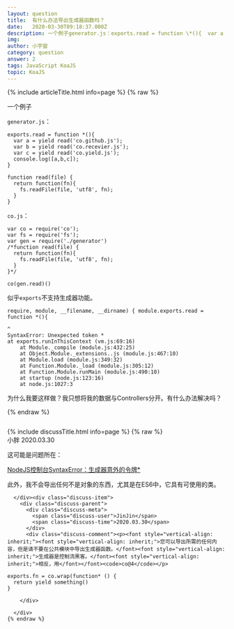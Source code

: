 ```yaml
---
layout: question
title:  有什么办法导出生成器函数吗？
date:   2020-03-30T09:18:37.000Z
description: 一个例子generator.js：exports.read = function \*(){  var a = yield read('co.gi...
img: 
author: 小宇宙
category: question
answer: 2
tags: JavaScript KoaJS
topic: KoaJS
---
```

<div class="article-root">
  <div class="article">
    {% include articleTitle.html info=page %}
    {% raw %}
    <div class="article-content"><p><font style="vertical-align: inherit;"><font style="vertical-align: inherit;">一个例子</font></font></p>

<p><code>generator.js</code><font style="vertical-align: inherit;"><font style="vertical-align: inherit;">：</font></font></p>

<pre><code>exports.read = function *(){<font></font>
  var a = yield read('co.github.js');<font></font>
  var b = yield read('co.recevier.js');<font></font>
  var c = yield read('co.yield.js');<font></font>
  console.log([a,b,c]);<font></font>
}<font></font>
<font></font>
function read(file) {<font></font>
  return function(fn){<font></font>
    fs.readFile(file, 'utf8', fn);<font></font>
  }<font></font>
}<font></font>
</code></pre>

<p><code>co.js</code><font style="vertical-align: inherit;"><font style="vertical-align: inherit;">：</font></font></p>

<pre><code>var co = require('co');<font></font>
var fs = require('fs');<font></font>
var gen = require('./generator')<font></font>
/*function read(file) {<font></font>
  return function(fn){<font></font>
    fs.readFile(file, 'utf8', fn);<font></font>
  }<font></font>
}*/<font></font>
<font></font>
co(gen.read)()<font></font>
</code></pre>

<p><font style="vertical-align: inherit;"><font style="vertical-align: inherit;">似乎</font></font><code>exports</code><font style="vertical-align: inherit;"><font style="vertical-align: inherit;">不支持生成器功能。</font></font></p>

<pre><code>require, module, __filename, __dirname) { module.exports.read = function *(){<font></font>
                                                                          ^<font></font>
SyntaxError: Unexpected token *<font></font>
at exports.runInThisContext (vm.js:69:16)<font></font>
    at Module._compile (module.js:432:25)<font></font>
    at Object.Module._extensions..js (module.js:467:10)<font></font>
    at Module.load (module.js:349:32)<font></font>
    at Function.Module._load (module.js:305:12)<font></font>
    at Function.Module.runMain (module.js:490:10)<font></font>
    at startup (node.js:123:16)<font></font>
    at node.js:1027:3<font></font>
</code></pre>

<p><font style="vertical-align: inherit;"><font style="vertical-align: inherit;">为什么我要这样做？</font><font style="vertical-align: inherit;">我只想将我的数据与Controllers分开。</font><font style="vertical-align: inherit;">有什么办法解决吗？</font></font></p></div>
    {% endraw %}
  </div>
  <p style="height: 0;width:0;overflow: hidden;"> 第3840篇《有什么办法导出生成器函数吗？》来自Winter(https://github.com/aiyld/aiyld.github.io)的站点</p>
  <div class="discuss-wrapper">
    {% include discussTitle.html info=page %}
    {% raw %}
    <div class="discuss-item">
        <div class="discuss-parent">
          <div class="discuss-meta">
            <span class="discuss-user">小胖</span>
            <span class="discuss-time">2020.03.30</span>
          </div>
          <div class="discuss-comment"><p><font style="vertical-align: inherit;"><font style="vertical-align: inherit;">这可能是问题所在：</font></font></p>

<p><a href="https://stackoverflow.com/questions/30444366/nodejs-console-syntaxerror-unexpected-token-for-generator"><font style="vertical-align: inherit;"><font style="vertical-align: inherit;">NodeJS控制台SyntaxError：生成器意外的令牌*</font></font></a></p>

<p><font style="vertical-align: inherit;"><font style="vertical-align: inherit;">此外，我不会导出任何不是对象的东西，尤其是在ES6中，它具有可使用的类。</font></font></p></div>
        </div>
        
      </div><div class="discuss-item">
        <div class="discuss-parent">
          <div class="discuss-meta">
            <span class="discuss-user">JinJin</span>
            <span class="discuss-time">2020.03.30</span>
          </div>
          <div class="discuss-comment"><p><font style="vertical-align: inherit;"><font style="vertical-align: inherit;">您可以导出所需的任何内容，但是请不要在公共模块中导出生成器函数。</font><font style="vertical-align: inherit;">生成器是控制流黑客。</font><font style="vertical-align: inherit;">相反，用</font></font><code>co@4</code></p>

<pre><code>exports.fn = co.wrap(function* () {<font></font>
  return yield something() <font></font>
}<font></font>
</code></pre></div>
        </div>
        
      </div>
    {% endraw %}
  </div>
<div>
